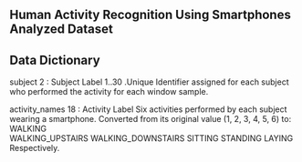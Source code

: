 Human Activity Recognition Using Smartphones Analyzed Dataset
-------------------------------------------------------------
Data Dictionary
---------------

subject	 2
:  Subject Label
1..30 .Unique Identifier assigned for each subject who performed the activity for each window sample.                 

activity_names	18
:  Activity Label
Six activities performed by each subject wearing a smartphone.
Converted from its original value (1, 2, 3, 4, 5, 6) to:
WALKING 	
WALKING_UPSTAIRS
WALKING_DOWNSTAIRS
SITTING
STANDING
LAYING
Respectively.	 
